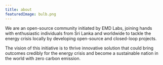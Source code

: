 ```yaml
---
title: about
featuredImage: bulb.png
---
```


We are an open-source community initiated by EMD Labs, joining hands with enthusiastic individuals from Sri Lanka and worldwide to tackle the energy crisis locally by developing open-source and closed-loop projects.

The vision of this initiative is to thrive innovative solution that could bring outcomes credibly for the energy crisis and become a sustainable nation in the world with zero carbon emission.
